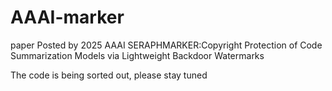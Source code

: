 # AAAI-marker
paper Posted by 2025 AAAI SERAPHMARKER:Copyright Protection of Code Summarization Models via Lightweight Backdoor Watermarks 

The code is being sorted out, please stay tuned
